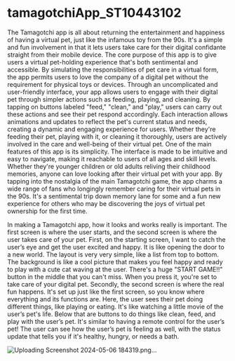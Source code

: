 # tamagotchiApp_ST10443102
The  Tamagotchi app is all about returning the entertainment and happiness of having a virtual pet, just like the infamous toy from the 90s. It's a simple and fun involvement in that it lets users take care for their digital confidante straight from their mobile device. The core purpose of this app is to give users a virtual pet-holding experience that's both sentimental and accessible. By simulating the responsibilities of pet care in a virtual form, the app permits users to love the company of a digital pet without the requirement for physical toys or devices. Through an uncomplicated and user-friendly interface, your app allows users to engage with their digital pet through simpler actions such as feeding, playing, and cleaning. By tapping on buttons labeled "feed," "clean," and "play," users can carry out these actions and see their pet respond accordingly. Each interaction allows animations and updates to reflect the pet's current status and needs, creating a dynamic and engaging experience for users. Whether they're feeding their pet, playing with it, or cleaning it thoroughly, users are actively involved in the care and well-being of their virtual pet. One of the main features of this app is its simplicity. The interface is made to be intuitive and easy to navigate, making it reachable to users of all ages and skill levels. Whether they're younger children or old adults reliving their childhood memories, anyone can love looking after their virtual pet with your app. By tapping into the nostalgia of the main Tamagotchi game, the app charms a wide range of fans who longingly remember caring for their virtual pets in the 90s. It's a sentimental trip down memory lane for some and a fun new experience for others who may be discovering the joys of virtual pet ownership for the first time.

In making a Tamagotchi app, how it looks and works really is important. The first screen is where the user starts, and the second screen is where the user takes care of your pet. First, on the starting screen, I  want to catch the user’s eye and get the user excited and happy. It is like opening the door to a new world. The layout is very very simple, like a list from top to bottom. The background is like a cool picture that makes you feel happy and ready to play with a cute cat waving at the user. There's a huge "START GAME!!" button in the middle that you can't miss. When you press it, you're set to take care of your digital pet. Secondly, the second screen is where the real fun happens. It's set up just like the first screen, so you know where everything and its functions are. Here, the user sees their pet doing different things, like playing or eating. It's like watching a little movie of the user’s pet's life. Below that are buttons to do things like clean, feed, and play with the user’s pet. It's similar to having a remote control for the user’s pet! The user can see how the user’s pet is feeling as well, with the status update that tells you if it's healthy, hungry, or needs a bath.


![Uploading Screenshot 2024-05-06 184319.png…]()


